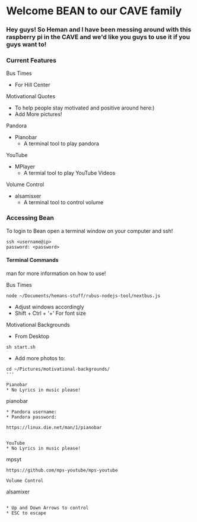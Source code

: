# Welcome BEAN to our CAVE family 

### Hey guys!  So Heman and I have been messing around with this raspberry pi in the CAVE and we'd like you guys to use it if you guys want to!

### Current Features

Bus Times
* For Hill Center

Motivational Quotes
* To help people stay motivated and positive around here:)
* Add More pictures!

Pandora
* Pianobar
  * A terminal tool to play pandora

YouTube
* MPlayer
  * A termial tool to play YouTube Videos

Volume Control
* alsamisxer
  * A terminal tool to control volume


### Accessing Bean

To login to Bean open a terminal window on your computer and ssh!
```
ssh <username@ip> 
password: <password>
```


#### Terminal Commands

man <command> for more information on how to use!

Bus Times
```
node ~/Documents/hemans-stuff/rubus-nodejs-tool/nextbus.js
```
* Adjust windows accordingly
* Shift + Ctrl + '+' For font size

Motivational Backgrounds
* From Desktop

```
sh start.sh
```
* Add more photos to:
```
cd ~/Pictures/motivational-backgrounds/
'''

Pianobar
* No Lyrics in music please!

```
pianobar
```
* Pandora username:
* Pandora password:

https://linux.die.net/man/1/pianobar


YouTube
* No Lyrics in music please!
```
mpsyt
```
https://github.com/mps-youtube/mps-youtube

Volume Control

```
alsamixer
```

* Up and Down Arrows to control
* ESC to escape


